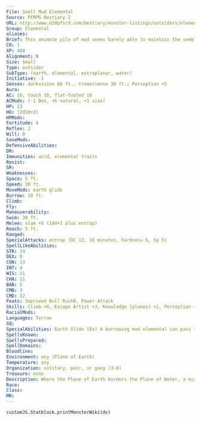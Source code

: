 ```yaml
---
File: Small Mud Elemental
Source: PFRPG Bestiary 2
URL: http://www.d20pfsrd.com/bestiary/monster-listings/outsiders/elemental/elemental-mud
Group: Elemental
aliases: 
Brief: This animate pile of mud seems barely able to maintain the semblance of a humanoid form made of dripping sludge.
CR: 1
XP: 400
Alignment: N
Size: Small
Type: outsider
SubType: (earth, elemental, extraplanar, water)
Initiative: -1
Senses: darkvision 60 ft., tremorsense 30 ft.; Perception +5
Aura: 
AC: 16, touch 10, flat-footed 16
ACMods: (-1 Dex, +6 natural, +1 size)
HP: 13
HD: (2d10+2)
HPMods: 
Fortitude: 4
Reflex: 2
Will: 0
SaveMods: 
DefensiveAbilities: 
DR: 
Immunities: acid, elemental traits
Resist: 
SR: 
Weaknesses: 
Space: 5 ft.
Speed: 20 ft.
MoveMods: earth glide
Burrow: 10 ft.
Climb: 
Fly: 
Maneuverability: 
Swim: 30 ft.
Melee: slam +5 (1d4+3 plus entrap)
Reach: 5 ft.
Ranged: 
SpecialAttacks: entrap (DC 12, 10 minutes, hardness 5, hp 5)
SpellLikeAbilities: 
STR: 14
DEX: 8
CON: 13
INT: 4
WIS: 11
CHA: 11
BAB: 2
CMB: 3
CMD: 12
Feats: Improved Bull RushB, Power Attack
Skills: Climb +6, Escape Artist +3, Knowledge (planes) +1, Perception +5, Stealth +7, Swim +10
RacialMods: 
Languages: Terran
SQ: 
SpecialAbilities: Earth Glide (Ex) A burrowing mud elemental can pass through dirt, gravel, or other loose or porous solid matter as easily as a fish swims through water. It cannot use this ability to pass through a solid barrier such as a stone or brick wall. Its burrowing leaves behind no tunnel or hole, nor does it create any ripple or other sign of its presence. A move earth spell cast on an area containing a burrowing mud elemental flings the elemental back 30 feet, stunning the creature for 1 round unless it succeeds on a DC 15 Fortitude save.  Entrap (Ex) The mud from an elemental's entrap ability can be washed away in 1d3 rounds of immersion in water.
SpellsKnown: 
SpellsPrepared: 
SpellDomains: 
Bloodline: 
Environment: any (Plane of Earth)
Temperature: any
Organization: solitary, pair, or gang (3-8)
Treasure: none
Description: Where the Plane of Earth borders the Plane of Water, a mixing of the fundamental elements occurs-it is in this borderland that the mud elementals dwell. Scorned by earth and water elementals, mud elementals usually look like vaguely recognizable blobs of mud in the shape of a Material Plane creature, whether a humanoid, an animal, or even an immense insect. The exact density of their muddy bodies varies-some might be composed of silty water, while others are thick, like river clay. Large and powerful mud elementals tend to have worm-like, reptilian, or frog-like forms.
Race: 
Class: 
MR: 
---
```

```dataviewjs
customJS.Statblock.printMonsterWiki(dv)
```
